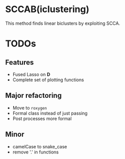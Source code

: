 # SCCAB(iclustering)
This method finds linear biclusters by exploiting SCCA.

# TODOs
## Features
- Fused Lasso on **D**
- Complete set of plotting functions

## Major refactoring
- Move to `roxygen`
- Formal class instead of just passing
- Post processes more formal

## Minor
- camelCase to snake_case
- remove '.' in functions

